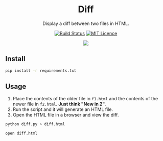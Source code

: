 <div align="center">

# Diff

Display a diff between two files in HTML.

[![Build Status](https://travis-ci.com/Justintime50/diff.svg?branch=master)](https://travis-ci.com/Justintime50/diff)
[![MIT Licence](https://badges.frapsoft.com/os/mit/mit.svg?v=103)](https://opensource.org/licenses/mit-license.php)

<img src="assets/showcase.png">

</div>

## Install

```bash
pip install -r requirements.txt
```

## Usage

1) Place the contents of the older file in `f1.html` and the contents of the newer file in `f2.html`. **Just think "New in 2".**
2) Run the script and it will generate an HTML file.
3) Open the HTML file in a browser and view the diff.

```bash
python diff.py > diff.html

open diff.html
```
